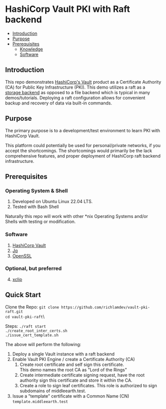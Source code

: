 # HashiCorp Vault PKI with Raft backend

* [Introduction](#introduction)
* [Purpose](#purpose)
* [Prerequisites](#prerequisites)
   * [Knowledge](#knowledge)
   * [Software](#software)


## Introduction

This repo demonstrates [HashiCorp's Vault](https://www.hashicorp.com/products/vault)
product as a Certificate Authority (CA) for Public Key Infrastructure (PKI).
This demo utilizes a raft as a [storage backend](https://www.vaultproject.io/docs/configuration/storage) 
as opposed to a file backend which is typical in many demos/tutorials.
Deploying a raft configuration allows for convenient backup and recovery of data via
built-in commands.


## Purpose

The primary purpose is to a development/test environment to learn PKI with HashiCorp Vault.

This platform could potentially be used for personal/private networks, if you accept
the shortcomings.  The shortcomings would primarily be the lack comprehensive features,
and proper deployment of HashiCorp raft backend infrastructure.



## Prerequisites

### Operating System & Shell

1. Developed on Ubuntu Linux 22.04 LTS.
2. Tested with Bash Shell

Naturally this repo will work with other \*nix Operating Systems and/or Shells with testing
or modification.

### Software

1. [HashiCorp Vault](https://www.vaultproject.io/downloads)
2. [Jq](https://stedolan.github.io/jq/download/)
3. [OpenSSL](https://wiki.openssl.org/index.php/Binaries)

### Optional, but preferred
4. [xclip](https://github.com/astrand/xclip)


## Quick Start

Clone the Repo:
```git clone https://github.com/richlamdev/vault-pki-raft.git```\
```cd vault-pki-raft```\

Steps:
```./raft start```\
```./create_root_inter_certs.sh```\
```./issue_cert_template.sh```

The above will perform the following:
1. Deploy a single Vault instance with a raft backend
2. Enable Vault PKI Engine / create a Certificate Authority (CA)
    1. Create root certificate and self sign this certificate.\
       This demo names the root CA as "Lord of the Rings"
    2. Create intermediate certificate signing request, have the root authority sign
       this certificate and store it within the CA.
    3. Create a role to sign leaf certificates.  This role is authorized to
       sign subdomains of middleearth.test.
3. Issue a \"template\" certificate with a Common Name (CN) ```template.middleearth.test```


